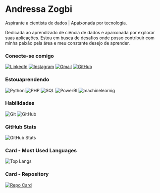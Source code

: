 # Andressa Zogbi
Aspirante a cientista de dados | Apaixonada por tecnologia.

Dedicada ao aprendizado de ciência de dados e apaixonada por explorar suas aplicações. Estou em busca de desafios onde posso contribuir com minha paixão pela área e meu constante desejo de aprender.

### Conecte-se comigo
[![LinkedIn](https://img.shields.io/badge/LinkedIn-0077B5?style=for-the-badge&logo=linkedin&logoColor=white)](https://www.linkedin.com/in/andressa-zogbi1995/) [![Instagram](https://img.shields.io/badge/-Instagram-%23E4405F?style=for-the-badge&logo=instagram&logoColor=white)](https://www.instagram.com/andressa_zogbi/) [![Gmail](https://img.shields.io/badge/Gmail-333333?style=for-the-badge&logo=gmail&logoColor=red)](mailto:zogbiandressa@gmail.com) [![GitHub](https://img.shields.io/badge/GitHub-100000?style=for-the-badge&logo=github&logoColor=white)](https://github.com/ZogbiAndressa)

### Estouaprendendo 
![Python](https://img.shields.io/badge/python-3670A0?style=for-the-badge&logo=python&logoColor=ffdd54)  ![PHP](https://img.shields.io/badge/PHP-777BB4?style=for-the-badge&logo=php&logoColor=white) ![SQL](https://img.shields.io/badge/SQL-0079d6?style=for-the-badge&logo=sql&logoColor=white) ![PowerBI](https://img.shields.io/badge/PowerBi-e5bc0c?style=for-the-badge&logo=powerbi&logoColor=white)  ![machinelearnig](https://img.shields.io/badge/machinelearnig-77a8cb?style=for-the-badge&logo=machinelearnig&logoColor=white)

### Habilidades

![Git](https://img.shields.io/badge/GIT-E44C30?style=for-the-badge&logo=git&logoColor=white) 
![GitHub](https://img.shields.io/badge/GITHUB-100000?style=for-the-badge&logo=github&logoColor=white)


### GitHub Stats

![GitHub Stats](https://github-readme-stats.vercel.app/api?username=ZogbiAndressa&theme=transparent&bg_color=000&border_color=30A3DC&show_icons=true&icon_color=30A3DC&title_color=E94D5F&text_color=FFF)

### Card - Most Used Languages

![Top Langs](https://github-readme-stats-git-masterrstaa-rickstaa.vercel.app/api/top-langs/?username=ZogbiAndressa&bg_color=000&border_color=30A3DC&title_color=E94D5F&text_color=FFF)

### Card - Repository

[![Repo Card](https://github-readme-stats.vercel.app/api/pin/?username=ZogbiAndressa&repo=dio-lab-open-source&bg_color=000&border_color=30A3DC&show_icons=true&icon_color=30A3DC&title_color=E94D5F&text_color=FFF)](https://github.com/ZogbiAndressa/dio-lab-open-source)
